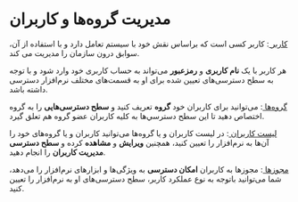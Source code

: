 # مدیریت گروه‌ها و کاربران

[کاربر ](https://github.com/1stco/PayamGostarDocs/blob/master/help2.5.4%20new/Getting-Started/Manage%20groups%20and%20users/adduser.md): کاربر کسی است که براساس نقش خود با سیستم تعامل دارد و با استفاده از آن، سوابق درون سازمان را مدیریت می کند.

هر کاربر با یک **نام کاربری** و **رمزعبور** می‌تواند به حساب کاربری خود وارد شود و با توجه به سطح دسترسی‌های تعیین شده برای او به قسمت‌های مختلف نرم‌افزار دسترسی داشته باشد.

 

[گروه‌ها ](https://github.com/1stco/PayamGostarDocs/blob/master/help2.5.4%20new/Getting-Started/Manage%20groups%20and%20users/addgroup.md): می‌توانید برای کاربران خود **گروه** تعریف کنید و **سطح دسترسی‌هایی** را به گروه اختصاص دهید تا اين سطح دسترسي‌ها به كليه كاربران عضو گروه هم تعلق گیرد. 

[لیست کاربران ](https://github.com/1stco/PayamGostarDocs/blob/master/help2.5.4%20new/Getting-Started/Manage%20groups%20and%20users/List%20of%20users.md): در لیست کاربران و یا گروه‌ها می‌توانید کاربران و یا گروه‌های خود را **مشاهده** کرده و **سطح دسترسی** ‌‎آن‌ها به نرم‌افزار را تعیین کنید، همچنین **ویرایش** و **مدیریت کاربران** را انجام دهید.

[مجوزها ](https://github.com/1stco/PayamGostarDocs/blob/master/help2.5.4%20new/Getting-Started/Manage%20groups%20and%20users/Determine%20the%20level%20of%20access.md): مجوزها به کاربران **امکان دسترسی** به ویژگی‌ها و ابزارهای نرم‌افزار را می‌دهد، شما می‌توانید باتوجه به نوع عملکرد کاربر، سطح دسترسی‌های او به نرم‌افزار‌ را تعیین کنید.